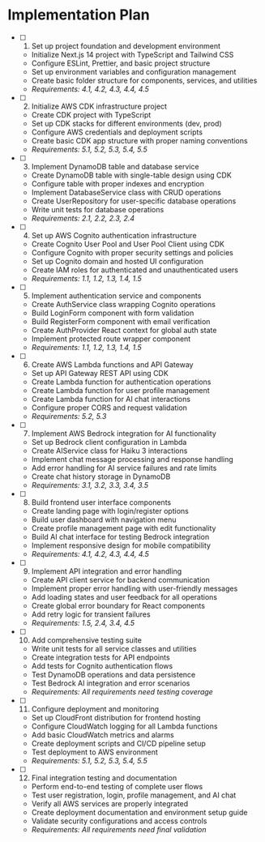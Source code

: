 # Implementation Plan

- [ ] 1. Set up project foundation and development environment
  - Initialize Next.js 14 project with TypeScript and Tailwind CSS
  - Configure ESLint, Prettier, and basic project structure
  - Set up environment variables and configuration management
  - Create basic folder structure for components, services, and utilities
  - _Requirements: 4.1, 4.2, 4.3, 4.4, 4.5_

- [ ] 2. Initialize AWS CDK infrastructure project
  - Create CDK project with TypeScript
  - Set up CDK stacks for different environments (dev, prod)
  - Configure AWS credentials and deployment scripts
  - Create basic CDK app structure with proper naming conventions
  - _Requirements: 5.1, 5.2, 5.3, 5.4, 5.5_

- [ ] 3. Implement DynamoDB table and database service
  - Create DynamoDB table with single-table design using CDK
  - Configure table with proper indexes and encryption
  - Implement DatabaseService class with CRUD operations
  - Create UserRepository for user-specific database operations
  - Write unit tests for database operations
  - _Requirements: 2.1, 2.2, 2.3, 2.4_

- [ ] 4. Set up AWS Cognito authentication infrastructure
  - Create Cognito User Pool and User Pool Client using CDK
  - Configure Cognito with proper security settings and policies
  - Set up Cognito domain and hosted UI configuration
  - Create IAM roles for authenticated and unauthenticated users
  - _Requirements: 1.1, 1.2, 1.3, 1.4, 1.5_

- [ ] 5. Implement authentication service and components
  - Create AuthService class wrapping Cognito operations
  - Build LoginForm component with form validation
  - Build RegisterForm component with email verification
  - Create AuthProvider React context for global auth state
  - Implement protected route wrapper component
  - _Requirements: 1.1, 1.2, 1.3, 1.4, 1.5_

- [ ] 6. Create AWS Lambda functions and API Gateway
  - Set up API Gateway REST API using CDK
  - Create Lambda function for authentication operations
  - Create Lambda function for user profile management
  - Create Lambda function for AI chat interactions
  - Configure proper CORS and request validation
  - _Requirements: 5.2, 5.3_

- [ ] 7. Implement AWS Bedrock integration for AI functionality
  - Set up Bedrock client configuration in Lambda
  - Create AIService class for Haiku 3 interactions
  - Implement chat message processing and response handling
  - Add error handling for AI service failures and rate limits
  - Create chat history storage in DynamoDB
  - _Requirements: 3.1, 3.2, 3.3, 3.4, 3.5_

- [ ] 8. Build frontend user interface components
  - Create landing page with login/register options
  - Build user dashboard with navigation menu
  - Create profile management page with edit functionality
  - Build AI chat interface for testing Bedrock integration
  - Implement responsive design for mobile compatibility
  - _Requirements: 4.1, 4.2, 4.3, 4.4, 4.5_

- [ ] 9. Implement API integration and error handling
  - Create API client service for backend communication
  - Implement proper error handling with user-friendly messages
  - Add loading states and user feedback for all operations
  - Create global error boundary for React components
  - Add retry logic for transient failures
  - _Requirements: 1.5, 2.4, 3.4, 4.5_

- [ ] 10. Add comprehensive testing suite
  - Write unit tests for all service classes and utilities
  - Create integration tests for API endpoints
  - Add tests for Cognito authentication flows
  - Test DynamoDB operations and data persistence
  - Test Bedrock AI integration and error scenarios
  - _Requirements: All requirements need testing coverage_

- [ ] 11. Configure deployment and monitoring
  - Set up CloudFront distribution for frontend hosting
  - Configure CloudWatch logging for all Lambda functions
  - Add basic CloudWatch metrics and alarms
  - Create deployment scripts and CI/CD pipeline setup
  - Test deployment to AWS environment
  - _Requirements: 5.1, 5.2, 5.3, 5.4, 5.5_

- [ ] 12. Final integration testing and documentation
  - Perform end-to-end testing of complete user flows
  - Test user registration, login, profile management, and AI chat
  - Verify all AWS services are properly integrated
  - Create deployment documentation and environment setup guide
  - Validate security configurations and access controls
  - _Requirements: All requirements need final validation_